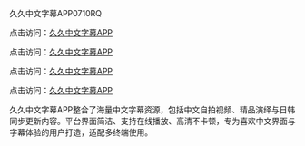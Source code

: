 久久中文字幕APP0710RQ

点击访问：<a href="https://heiliaoe8ajia.pages.dev">久久中文字幕APP</a> 

点击访问：<a href="https://heiliaoe8ajia.pages.dev">久久中文字幕APP</a> 

点击访问：<a href="https://heiliaoe8ajia.pages.dev">久久中文字幕APP</a> 

点击访问：<a href="https://heiliaoe8ajia.pages.dev">久久中文字幕APP</a>

久久中文字幕APP整合了海量中文字幕资源，包括中文自拍视频、精品演绎与日韩同步更新内容。平台界面简洁、支持在线播放、高清不卡顿，专为喜欢中文界面与字幕体验的用户打造，适配多终端使用。

<span style="display:none;">[Canonical link](https://github.com/O20250710/So11)</span>

